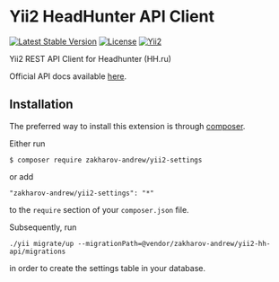 # Yii2 HeadHunter API Client

[![Latest Stable Version](https://poser.pugx.org/zakharov-andrew/yii2-hh-api/v/stable)](https://packagist.org/packages/zakharov-andrew/yii2-hh-api)
[![License](https://poser.pugx.org/zakharov-andrew/yii2-hh-api/license)](https://packagist.org/packages/zakharov-andrew/yii2-hh-api)
[![Yii2](https://img.shields.io/badge/Powered_by-Yii_Framework-green.svg?style=flat)](http://www.yiiframework.com/)

Yii2 REST API Client for Headhunter (HH.ru)

Official API docs available [here](https://github.com/hhru/api).

## Installation

The preferred way to install this extension is through [composer](http://getcomposer.org/download/).

Either run

```
$ composer require zakharov-andrew/yii2-settings
```
or add

```
"zakharov-andrew/yii2-settings": "*"
```

to the ```require``` section of your ```composer.json``` file.

Subsequently, run

```
./yii migrate/up --migrationPath=@vendor/zakharov-andrew/yii2-hh-api/migrations
```

in order to create the settings table in your database.
